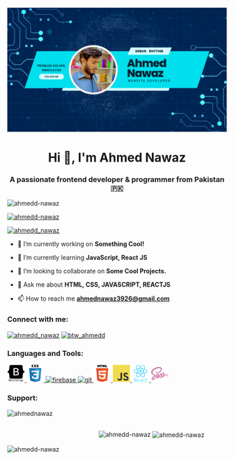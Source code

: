 ![logo](https://github.com/Ahmedd-nawaz/ahmedd-nawaz/blob/main/Git%20hub%20banner.png)
<h1 align="center">Hi 👋, I'm Ahmed Nawaz</h1>
<h3 align="center">A passionate frontend developer & programmer from Pakistan 🇵🇰</h3>

<p align="left"> <img src="https://komarev.com/ghpvc/?username=ahmedd-nawaz&label=Profile%20views&color=0e75b6&style=flat" alt="ahmedd-nawaz" /> </p>

<p align="left"> <a href="https://github.com/ryo-ma/github-profile-trophy"><img src="https://github-profile-trophy.vercel.app/?username=ahmedd-nawaz" alt="ahmedd-nawaz" /></a> </p>

<p align="left"> <a href="https://twitter.com/ahmedd_nawaz" target="blank"><img src="https://img.shields.io/twitter/follow/ahmedd_nawaz?logo=twitter&style=for-the-badge" alt="ahmedd_nawaz" /></a> </p>

- 🔭 I’m currently working on **Something Cool!**

- 🌱 I’m currently learning **JavaScript, React JS**

- 👯 I’m looking to collaborate on **Some Cool Projects.**

- 💬 Ask me about **HTML, CSS, JAVASCRIPT, REACTJS**

- 📫 How to reach me **ahmednawaz3926@gmail.com**

<h3 align="left">Connect with me:</h3>
<p align="left">
<a href="https://twitter.com/ahmedd_nawaz" target="blank"><img align="center" src="https://raw.githubusercontent.com/rahuldkjain/github-profile-readme-generator/master/src/images/icons/Social/twitter.svg" alt="ahmedd_nawaz" height="30" width="40" /></a>
<a href="https://instagram.com/btw_ahmedd" target="blank"><img align="center" src="https://raw.githubusercontent.com/rahuldkjain/github-profile-readme-generator/master/src/images/icons/Social/instagram.svg" alt="btw_ahmedd" height="30" width="40" /></a>
</p>

<h3 align="left">Languages and Tools:</h3>
<p align="left"> <a href="https://getbootstrap.com" target="_blank" rel="noreferrer"> <img src="https://raw.githubusercontent.com/devicons/devicon/master/icons/bootstrap/bootstrap-plain-wordmark.svg" alt="bootstrap" width="40" height="40"/> </a> <a href="https://www.w3schools.com/css/" target="_blank" rel="noreferrer"> <img src="https://raw.githubusercontent.com/devicons/devicon/master/icons/css3/css3-original-wordmark.svg" alt="css3" width="40" height="40"/> </a> <a href="https://firebase.google.com/" target="_blank" rel="noreferrer"> <img src="https://www.vectorlogo.zone/logos/firebase/firebase-icon.svg" alt="firebase" width="40" height="40"/> </a> <a href="https://git-scm.com/" target="_blank" rel="noreferrer"> <img src="https://www.vectorlogo.zone/logos/git-scm/git-scm-icon.svg" alt="git" width="40" height="40"/> </a> <a href="https://www.w3.org/html/" target="_blank" rel="noreferrer"> <img src="https://raw.githubusercontent.com/devicons/devicon/master/icons/html5/html5-original-wordmark.svg" alt="html5" width="40" height="40"/> </a> <a href="https://developer.mozilla.org/en-US/docs/Web/JavaScript" target="_blank" rel="noreferrer"> <img src="https://raw.githubusercontent.com/devicons/devicon/master/icons/javascript/javascript-original.svg" alt="javascript" width="40" height="40"/> </a> <a href="https://reactjs.org/" target="_blank" rel="noreferrer"> <img src="https://raw.githubusercontent.com/devicons/devicon/master/icons/react/react-original-wordmark.svg" alt="react" width="40" height="40"/> </a> <a href="https://sass-lang.com" target="_blank" rel="noreferrer"> <img src="https://raw.githubusercontent.com/devicons/devicon/master/icons/sass/sass-original.svg" alt="sass" width="40" height="40"/> </a> </p>

<h3 align="left">Support:</h3>
<p><a href="https://www.buymeacoffee.com/ahmednawaz"> <img align="left" src="https://cdn.buymeacoffee.com/buttons/v2/default-yellow.png" height="50" width="210" alt="ahmednawaz" /></a></p><br><br>

<p><img align="left" src="https://github-readme-stats.vercel.app/api/top-langs?username=ahmedd-nawaz&show_icons=true&locale=en&layout=compact" alt="ahmedd-nawaz" /></p>

<p>&nbsp;<img align="center" src="https://github-readme-stats.vercel.app/api?username=ahmedd-nawaz&show_icons=true&locale=en" alt="ahmedd-nawaz" /></p>

<p><img align="center" src="https://github-readme-streak-stats.herokuapp.com/?user=ahmedd-nawaz&" alt="ahmedd-nawaz" /></p>
